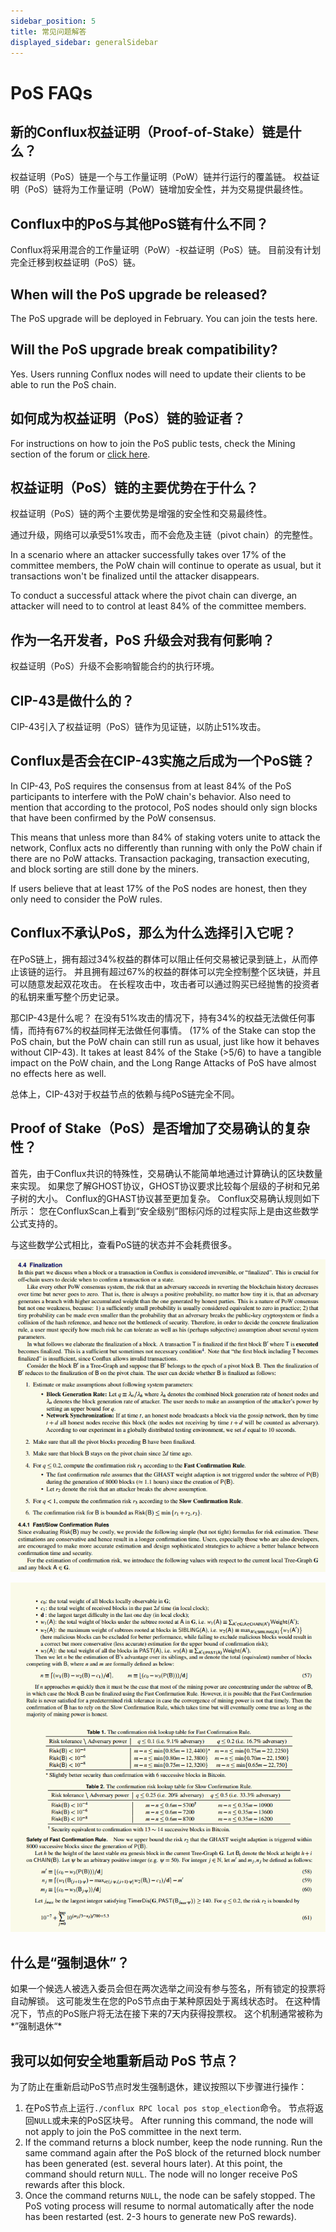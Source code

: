 ```yaml
---
sidebar_position: 5
title: 常见问题解答
displayed_sidebar: generalSidebar
---
```


# PoS FAQs

## 新的Conflux权益证明（Proof-of-Stake）链是什么？

权益证明（PoS）链是一个与工作量证明（PoW）链并行运行的覆盖链。 权益证明（PoS）链将为工作量证明（PoW）链增加安全性，并为交易提供最终性。

## Conflux中的PoS与其他PoS链有什么不同？

Conflux将采用混合的工作量证明（PoW）-权益证明（PoS）链。 目前没有计划完全迁移到权益证明（PoS）链。

## When will the PoS upgrade be released?

The PoS upgrade will be deployed in February. You can join the tests here.

## Will the PoS upgrade break compatibility?

Yes. Users running Conflux nodes will need to update their clients to be able to run the PoS chain.

## 如何成为权益证明（PoS）链的验证者？

For instructions on how to join the PoS public tests, check the Mining section of the forum or [click here](https://forum.conflux.fun/c/English/mining).

## 权益证明（PoS）链的主要优势在于什么？

权益证明（PoS）链的两个主要优势是增强的安全性和交易最终性。

通过升级，网络可以承受51%攻击，而不会危及主链（pivot chain）的完整性。

In a scenario where an attacker successfully takes over 17% of the committee members, the PoW chain will continue to operate as usual, but it transactions won't be finalized until the attacker disappears.

To conduct a successful attack where the pivot chain can diverge, an attacker will need to to control at least 84% of the committee members.

## 作为一名开发者，PoS 升级会对我有何影响？

权益证明（PoS）升级不会影响智能合约的执行环境。

## CIP-43是做什么的？

CIP-43引入了权益证明（PoS）链作为见证链，以防止51%攻击。

## Conflux是否会在CIP-43实施之后成为一个PoS链？

In CIP-43, PoS requires the consensus from at least 84% of the PoS participants to interfere with the PoW chain's behavior. Also need to mention that according to the protocol, PoS nodes should only sign blocks that have been confirmed by the PoW consensus.

This means that unless more than 84% of staking voters unite to attack the network, Conflux acts no differently than running with only the PoW chain if there are no PoW attacks. Transaction packaging, transaction executing, and block sorting are still done by the miners.

If users believe that at least 17% of the PoS nodes are honest, then they only need to consider the PoW rules.

## Conflux不承认PoS，那么为什么选择引入它呢？

在PoS链上，拥有超过34%权益的群体可以阻止任何交易被记录到链上，从而停止该链的运行。 并且拥有超过67%的权益的群体可以完全控制整个区块链，并且可以随意发起双花攻击。 在长程攻击中，攻击者可以通过购买已经抛售的投资者的私钥来重写整个历史记录。

那CIP-43是什么呢？ 在没有51%攻击的情况下，持有34%的权益无法做任何事情，而持有67%的权益同样无法做任何事情。 (17% of the Stake can stop the PoS chain, but the PoW chain can still run as usual, just like how it behaves without CIP-43). It takes at least 84% of the Stake (>5/6) to have a tangible impact on the PoW chain, and the Long Range Attacks of PoS have almost no effects here as well.

总体上，CIP-43对于权益节点的依赖与纯PoS链完全不同。

## Proof of Stake（PoS）是否增加了交易确认的复杂性？

首先，由于Conflux共识的特殊性，交易确认不能简单地通过计算确认的区块数量来实现。 如果您了解GHOST协议，GHOST协议要求比较每个层级的子树和兄弟子树的大小。 Conflux的GHAST协议甚至更加复杂。 Conflux交易确认规则如下所示： 您在ConfluxScan上看到“安全级别”图标闪烁的过程实际上是由这些数学公式支持的。

与这些数学公式相比，查看PoS链的状态并不会耗费很多。

![Locale Dropdown](./img/4finalization.png)

![Locale Dropdown](./img/5finalization.png)

## 什么是“强制退休”？

如果一个候选人被选入委员会但在两次选举之间没有参与签名，所有锁定的投票将自动解锁。 这可能发生在您的PoS节点由于某种原因处于离线状态时。 在这种情况下，节点的PoS账户将无法在接下来的7天内获得投票权。 这个机制通常被称为*”强制退休“*

## 我可以如何安全地重新启动 PoS 节点？

为了防止在重新启动PoS节点时发生强制退休，建议按照以下步骤进行操作：

1. 在PoS节点上运行`./conflux RPC local pos stop_election`命令。 节点将返回`NULL`或未来的PoS区块号。 After running this command, the node will not apply to join the PoS committee in the next term.
2. If the command returns a block number, keep the node running. Run the same command again after the PoS block of the returned block number has been generated (est. several hours later). At this point, the command should return `NULL`. The node will no longer receive PoS rewards after this block.
3. Once the command returns `NULL`, the node can be safely stopped. The PoS voting process will resume to normal automatically after the node has been restarted (est. 2-3 hours to generate new PoS rewards).
